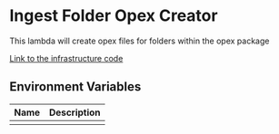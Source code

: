 # Ingest Folder Opex Creator

This lambda will create opex files for folders within the opex package

[Link to the infrastructure code](https://github.com/nationalarchives/dr2-terraform-environments)

## Environment Variables

| Name | Description |
|------|-------------|
|      |             |
